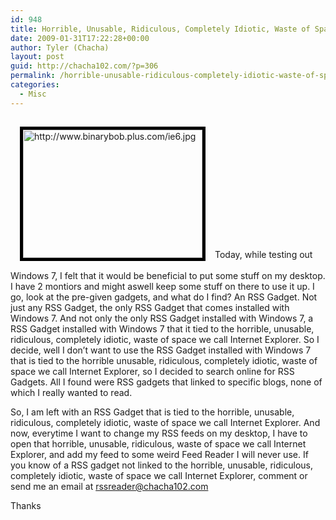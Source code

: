 ```yaml
---
id: 948
title: Horrible, Unusable, Ridiculous, Completely Idiotic, Waste of Space
date: 2009-01-31T17:22:28+00:00
author: Tyler (Chacha)
layout: post
guid: http://chacha102.com/?p=306
permalink: /horrible-unusable-ridiculous-completely-idiotic-waste-of-space/
categories:
  - Misc
---
```

<img class="alignright" style="border:5px solid black;margin:15px" src="http://www.binarybob.plus.com/ie6.jpg" alt="http://www.binarybob.plus.com/ie6.jpg" width="287" height="205" />Today, while testing out Windows 7, I felt that it would be beneficial to put some stuff on my desktop. I have 2 montiors and might aswell keep some stuff on there to use it up. I go, look at the pre-given gadgets, and what do I find? An RSS Gadget. Not just any RSS Gadget, the only RSS Gadget that comes installed with Windows 7. And not only the only RSS Gadget installed with Windows 7, a RSS Gadget installed with Windows 7 that it tied to the horrible, unusable, ridiculous, completely idiotic, waste of space we call Internet Explorer. So I decide, well I don&#8217;t want to use the RSS Gadget installed with Windows 7 that is tied to the horrible unusable, ridiculous, completely idiotic, waste of space we call Internet Explorer, so I decided to search online for RSS Gadgets. All I found were RSS gadgets that linked to specific blogs, none of which I really wanted to read.<!--more-->

So, I am left with an RSS Gadget that is tied to the horrible, unusable, ridiculous, completely idiotic, waste of space we call Internet Explorer. And now, everytime I want to change my RSS feeds on my desktop, I have to open that horrible, unusable, ridiculous, waste of space we call Internet Explorer, and add my feed to some weird Feed Reader I will never use. If you know of a RSS gadget not linked to the horrible, unusable, ridiculous, completely idiotic, waste of space we call Internet Explorer, comment or send me an email at rssreader@chacha102.com

Thanks